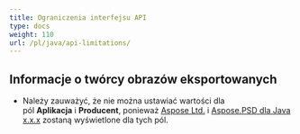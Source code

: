 ```yaml
---
title: Ograniczenia interfejsu API
type: docs
weight: 110
url: /pl/java/api-limitations/
---
```


## **Informacje o twórcy obrazów eksportowanych**
- Należy zauważyć, że nie można ustawiać wartości dla pól **Aplikacja** i **Producent**, ponieważ [Aspose Ltd.](https://www.aspose.com) i [Aspose.PSD dla Java x.x.x](https://products.aspose.com/psd/java) zostaną wyświetlone dla tych pól.
